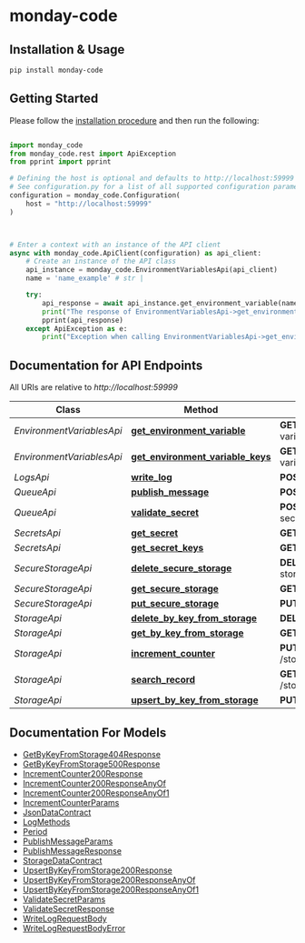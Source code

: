 # monday-code

## Installation & Usage
```sh
pip install monday-code
```

## Getting Started

Please follow the [installation procedure](#installation--usage) and then run the following:

```python

import monday_code
from monday_code.rest import ApiException
from pprint import pprint

# Defining the host is optional and defaults to http://localhost:59999
# See configuration.py for a list of all supported configuration parameters.
configuration = monday_code.Configuration(
    host = "http://localhost:59999"
)



# Enter a context with an instance of the API client
async with monday_code.ApiClient(configuration) as api_client:
    # Create an instance of the API class
    api_instance = monday_code.EnvironmentVariablesApi(api_client)
    name = 'name_example' # str | 

    try:
        api_response = await api_instance.get_environment_variable(name)
        print("The response of EnvironmentVariablesApi->get_environment_variable:\n")
        pprint(api_response)
    except ApiException as e:
        print("Exception when calling EnvironmentVariablesApi->get_environment_variable: %s\n" % e)

```

## Documentation for API Endpoints

All URIs are relative to *http://localhost:59999*

Class | Method | HTTP request | Description
------------ | ------------- | ------------- | -------------
*EnvironmentVariablesApi* | [**get_environment_variable**](docs/EnvironmentVariablesApi.md#get_environment_variable) | **GET** /environment-variables/{name} | 
*EnvironmentVariablesApi* | [**get_environment_variable_keys**](docs/EnvironmentVariablesApi.md#get_environment_variable_keys) | **GET** /environment-variables | 
*LogsApi* | [**write_log**](docs/LogsApi.md#write_log) | **POST** /logs | 
*QueueApi* | [**publish_message**](docs/QueueApi.md#publish_message) | **POST** /queue | 
*QueueApi* | [**validate_secret**](docs/QueueApi.md#validate_secret) | **POST** /queue/validate-secret | 
*SecretsApi* | [**get_secret**](docs/SecretsApi.md#get_secret) | **GET** /secrets/{name} | 
*SecretsApi* | [**get_secret_keys**](docs/SecretsApi.md#get_secret_keys) | **GET** /secrets | 
*SecureStorageApi* | [**delete_secure_storage**](docs/SecureStorageApi.md#delete_secure_storage) | **DELETE** /secure-storage/{key} | 
*SecureStorageApi* | [**get_secure_storage**](docs/SecureStorageApi.md#get_secure_storage) | **GET** /secure-storage/{key} | 
*SecureStorageApi* | [**put_secure_storage**](docs/SecureStorageApi.md#put_secure_storage) | **PUT** /secure-storage/{key} | 
*StorageApi* | [**delete_by_key_from_storage**](docs/StorageApi.md#delete_by_key_from_storage) | **DELETE** /storage/{key} | 
*StorageApi* | [**get_by_key_from_storage**](docs/StorageApi.md#get_by_key_from_storage) | **GET** /storage/{key} | 
*StorageApi* | [**increment_counter**](docs/StorageApi.md#increment_counter) | **PUT** /storage/counter/increment | 
*StorageApi* | [**search_record**](docs/StorageApi.md#search_record) | **GET** /storage/search/{term} | 
*StorageApi* | [**upsert_by_key_from_storage**](docs/StorageApi.md#upsert_by_key_from_storage) | **PUT** /storage/{key} | 


## Documentation For Models

 - [GetByKeyFromStorage404Response](docs/GetByKeyFromStorage404Response.md)
 - [GetByKeyFromStorage500Response](docs/GetByKeyFromStorage500Response.md)
 - [IncrementCounter200Response](docs/IncrementCounter200Response.md)
 - [IncrementCounter200ResponseAnyOf](docs/IncrementCounter200ResponseAnyOf.md)
 - [IncrementCounter200ResponseAnyOf1](docs/IncrementCounter200ResponseAnyOf1.md)
 - [IncrementCounterParams](docs/IncrementCounterParams.md)
 - [JsonDataContract](docs/JsonDataContract.md)
 - [LogMethods](docs/LogMethods.md)
 - [Period](docs/Period.md)
 - [PublishMessageParams](docs/PublishMessageParams.md)
 - [PublishMessageResponse](docs/PublishMessageResponse.md)
 - [StorageDataContract](docs/StorageDataContract.md)
 - [UpsertByKeyFromStorage200Response](docs/UpsertByKeyFromStorage200Response.md)
 - [UpsertByKeyFromStorage200ResponseAnyOf](docs/UpsertByKeyFromStorage200ResponseAnyOf.md)
 - [UpsertByKeyFromStorage200ResponseAnyOf1](docs/UpsertByKeyFromStorage200ResponseAnyOf1.md)
 - [ValidateSecretParams](docs/ValidateSecretParams.md)
 - [ValidateSecretResponse](docs/ValidateSecretResponse.md)
 - [WriteLogRequestBody](docs/WriteLogRequestBody.md)
 - [WriteLogRequestBodyError](docs/WriteLogRequestBodyError.md)

